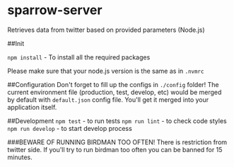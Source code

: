 # sparrow-server
Retrieves data from twitter based on provided parameters (Node.js)

##Init

`npm install` - To install all the required packages

Please make sure that your node.js version is the same as in `.nvmrc`

##Configuration
Don't forget to fill up the configs in `./config` folder!
The current environment file (production, test, develop, etc) would be merged by default with `default.json` config file. You'll get it merged into your application itself.

##Development
`npm test` - to run tests
`npm run lint` - to check code styles
`npm run develop` - to start develop process

###BEWARE OF RUNNING BIRDMAN TOO OFTEN!
There is restriction from twitter side. If you'll try to run birdman 
too often you can be banned for 15 minutes.